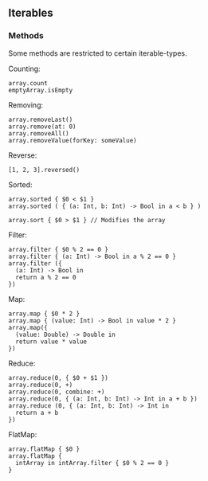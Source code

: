 ## Iterables

### Methods

Some methods are restricted to certain iterable-types.

Counting:

    array.count
    emptyArray.isEmpty


Removing:

    array.removeLast()
    array.remove(at: 0)
    array.removeAll()
    array.removeValue(forKey: someValue)

Reverse:

    [1, 2, 3].reversed()

Sorted:


    array.sorted { $0 < $1 }
    array.sorted ( { (a: Int, b: Int) -> Bool in a < b } )

    array.sort { $0 > $1 } // Modifies the array

Filter:

    array.filter { $0 % 2 == 0 }
    array.filter { (a: Int) -> Bool in a % 2 == 0 }
    array.filter ({
      (a: Int) -> Bool in
      return a % 2 == 0
    })

Map:

    array.map { $0 * 2 }
    array.map { (value: Int) -> Bool in value * 2 }
    array.map({
      (value: Double) -> Double in
      return value * value
    })

Reduce:

    array.reduce(0, { $0 + $1 })
    array.reduce(0, +)
    array.reduce(0, combine: +)
    array.reduce(0, { (a: Int, b: Int) -> Int in a + b })
    array.reduce (0, { (a: Int, b: Int) -> Int in
      return a + b
    })


FlatMap:

    array.flatMap { $0 }
    array.flatMap {
      intArray in intArray.filter { $0 % 2 == 0 }
    }
